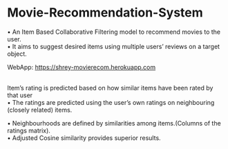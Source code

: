 # Movie-Recommendation-System

• An Item Based Collaborative Filtering model to recommend movies to the user.
<br>
• It aims to suggest desired items using multiple users’ reviews on a target object.



WebApp:
 https://shrey-movierecom.herokuapp.com
 
 
<br> 
 Item’s rating is predicted based on how similar items have been rated by that user
 <br>
• The ratings are predicted using the user’s own ratings on neighbouring (closely related) items.

• Neighbourhoods are defined by similarities among items.(Columns of the ratings matrix).
<br>
• Adjusted Cosine similarity provides superior results.
<br /> 
